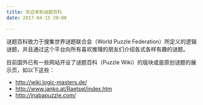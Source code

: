 ```yaml
---
title: 欢迎来到谜题百科
date: 2017-04-15 20:00

---
```


谜题百科致力于搜集世界谜题联合会（World Puzzle Federation）所定义的逻辑谜题，并且通过这个平台向所有喜欢推理的朋友们介绍各式各样有趣的谜题。

目前国外已有一些网站开设了谜题百科（Puzzle Wiki）的版块或是原创谜题的展示页，如以下这些：

* http://wiki.logic-masters.de/
* http://www.janko.at/Raetsel/index.htm
* http://inabapuzzle.com/